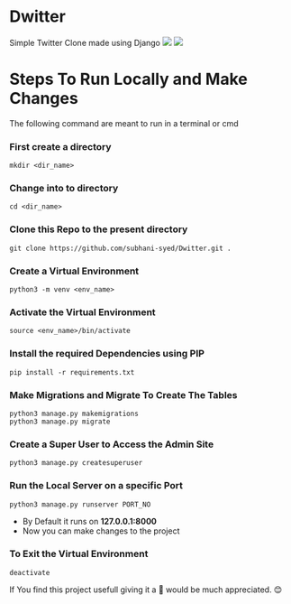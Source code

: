 # Dwitter
Simple Twitter Clone made using Django <a href = "https://twitter.com/subhan1syed" target="_blank"><img src="https://img.icons8.com/fluent/48/000000/twitter.png"/></a> <a href="https://www.djangoproject.com/"><img src="https://img.icons8.com/ios/50/undefined/django.png"/></a>

# Steps To Run Locally and Make Changes
The following command are meant to run in a terminal or cmd
### First create a directory
    mkdir <dir_name>
### Change into to directory
    cd <dir_name>
### Clone this Repo to the present directory
    git clone https://github.com/subhani-syed/Dwitter.git .
### Create a Virtual Environment
    python3 -m venv <env_name>
### Activate the Virtual Environment
    source <env_name>/bin/activate
### Install the required Dependencies using PIP
    pip install -r requirements.txt
### Make Migrations and Migrate To Create The Tables
    python3 manage.py makemigrations
    python3 manage.py migrate
### Create a Super User to Access the Admin Site
    python3 manage.py createsuperuser
### Run the Local Server on a specific Port
    python3 manage.py runserver PORT_NO
- By Default it runs on **127.0.0.1:8000**
- Now you can make changes to the project
### To Exit the Virtual Environment
    deactivate
    
If You find this project usefull giving it a  :star2: would be much appreciated. :blush:
